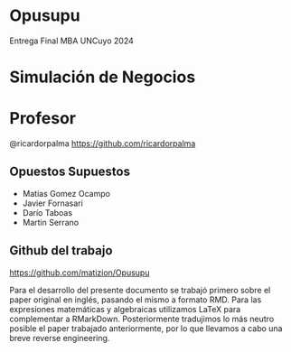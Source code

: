 # Opusupu
Entrega Final MBA UNCuyo 2024 
# Simulación de Negocios

# Profesor
@ricardorpalma
https://github.com/ricardorpalma

## Opuestos Supuestos

* Matias Gomez Ocampo
* Javier Fornasari
* Darío Taboas
* Martin Serrano

## Github del trabajo
https://github.com/matizion/Opusupu

Para el desarrollo del presente documento se trabajó primero sobre el paper original en inglés, pasando el mismo a formato RMD.
Para las expresiones matemáticas y algebraicas utilizamos LaTeX para complementar a RMarkDown.
Posteriormente tradujimos lo más neutro posible el paper trabajado anteriormente, por lo que llevamos a cabo una breve reverse engineering.

